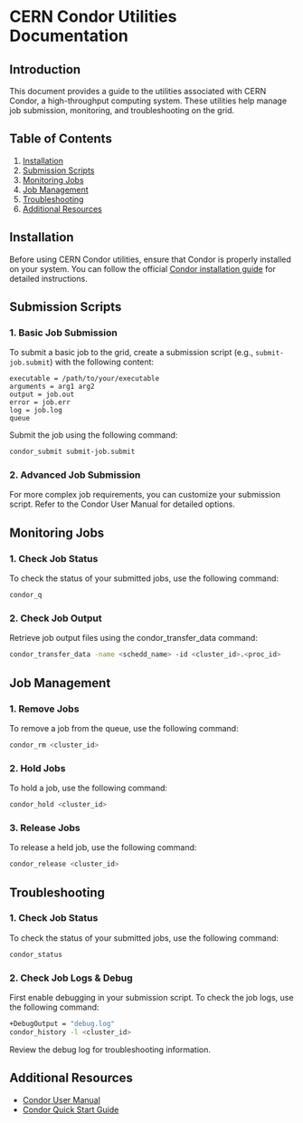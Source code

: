 # CERN Condor Utilities Documentation

## Introduction

This document provides a guide to the utilities associated with CERN Condor, a high-throughput computing system. These utilities help manage job submission, monitoring, and troubleshooting on the grid.

## Table of Contents

1. [Installation](#installation)
2. [Submission Scripts](#submission-scripts)
3. [Monitoring Jobs](#monitoring-jobs)
4. [Job Management](#job-management)
5. [Troubleshooting](#troubleshooting)
6. [Additional Resources](#additional-resources)

## Installation

Before using CERN Condor utilities, ensure that Condor is properly installed on your system. You can follow the official [Condor installation guide](https://abpcomputing.web.cern.ch/guides/htcondor/) for detailed instructions.

## Submission Scripts

### 1. Basic Job Submission

To submit a basic job to the grid, create a submission script (e.g., `submit-job.submit`) with the following content:

```condor
executable = /path/to/your/executable
arguments = arg1 arg2
output = job.out
error = job.err
log = job.log
queue
```

Submit the job using the following command:

```bash
condor_submit submit-job.submit
```

### 2. Advanced Job Submission

For more complex job requirements, you can customize your submission script. Refer to the Condor User Manual for detailed options.

## Monitoring Jobs

### 1. Check Job Status

To check the status of your submitted jobs, use the following command:

```bash
condor_q
```

### 2. Check Job Output

Retrieve job output files using the condor_transfer_data command:

```bash
condor_transfer_data -name <schedd_name> -id <cluster_id>.<proc_id>
```

## Job Management

### 1. Remove Jobs

To remove a job from the queue, use the following command:

```bash
condor_rm <cluster_id>
```

### 2. Hold Jobs

To hold a job, use the following command:

```bash
condor_hold <cluster_id>
```

### 3. Release Jobs

To release a held job, use the following command:

```bash
condor_release <cluster_id>
```

## Troubleshooting

### 1. Check Job Status

To check the status of your submitted jobs, use the following command:

```bash
condor_status
```

### 2. Check Job Logs & Debug

First enable debugging in your submission script. To check the job logs, use the following command:

```bash
+DebugOutput = "debug.log"
condor_history -l <cluster_id>
```

Review the debug log for troubleshooting information.

## Additional Resources

- [Condor User Manual](https://abpcomputing.web.cern.ch/computing_resources/cernbatch/)
- [Condor Quick Start Guide](https://batchdocs.web.cern.ch/local/quick.html)